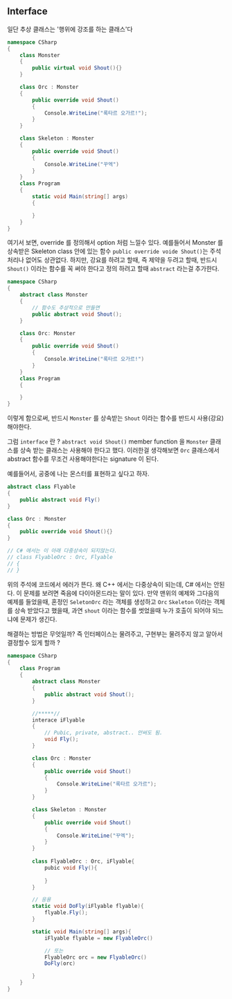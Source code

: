 ## Interface 

일단 추상 클래스는 '행위에 강조를 하는 클래스'다 
```c#
namespace CSharp
{
    class Monster
    {
        public virtual void Shout(){}
    }

    class Orc : Monster
    {
        public override void Shout()
        {
            Console.WriteLine("록타르 오가르!");
        }
    }

    class Skeleton : Monster
    {
        public override void Shout()
        {
            Console.WriteLine("꾸엑")
        }
    }
    class Program 
    {
        static void Main(string[] args)
        {

        }
    }
}
```

여기서 보면, override 를 정의해서 option 처럼 느낄수 있다. 예를들어서 Monster 를 상속받은 Skeleton class 안에 있는 함수 `public override voide Shout()`는 주석 처리나 없어도 상관없다. 하지만, 강요를 하려고 할때, 즉 제약을 두려고 할때, 반드시 `Shout()` 이라는 함수를 꼭 써야 한다고 정의 하려고 할때 `abstract` 라는걸 추가한다. 

```c#
namespace CSharp
{
    abstract class Monster
    {
        // 함수도 추상적으로 만들면 
        public abstract void Shout();
    }

    class Orc: Monster
    {
        public override void Shout()
        {
            Console.WriteLine("록타르 오가르!")
        }   
    }
    class Program
    {

    }
}
```

이렇게 함으로써, 반드시 `Monster` 를 상속받는 `Shout` 이라는 함수를 반드시 사용(강요) 해야한다. 

그럼 `interface` 란 ? `abstract void Shout()` member function 을 `Monster` 클래스를 상속 받는 클래스는 사용해야 한다고 했다. 이러한걸 생각해보면 `Orc` 클래스에서 abstract 함수를 무조건 사용해야한다는 signature 이 된다. 

예를들어서, 공중에 나는 몬스터를 표현하고 싶다고 하자. 

```c#
abstract class Flyable
{
    public abstract void Fly()
}

class Orc : Monster
{
    public override void Shout(){}
}

// C# 에서는 이 아래 다중상속이 되지않는다. 
// class FlyableOrc : Orc, Flyable
// {
// }

```

위의 주석에 코드에서 에러가 뜬다. 왜 C++ 에서는 다중상속이 되는데, C# 에서는 안된다. 이 문제를 보려면 죽음에 다이아몬드라는 말이 있다. 만약 맨위의 예제와 그다음의 예제를 들었을때, 혼정인 `SeletonOrc` 라는 객체를 생성하고 `Orc` `Skeleton` 이라는 객체를 상속 받았다고 했을때, 과연 `shout` 이라는 함수를 썻었을때 누가 호출이 되어야 되느냐에 문제가 생긴다. 

해결하는 방법은 무엇일까? 즉 인터페이스는 물려주고, 구현부는 물려주지 않고 알아서 결정할수 있게 할까 ?
```c#
namespace CSharp
{
    class Program
    {
        abstract class Monster 
        {
            public abstract void Shout();
        }

        //*****//
        interace iFlyable
        {
            // Pubic, private, abstract.. 안써도 됨.
            void Fly();
        }

        class Orc : Monster
        {
            public override void Shout()
            {
                Console.WriteLine("록타르 오가르");
            }
        }

        class Skeleton : Monster
        {
            public override void Shout()
            {
                Console.WriteLine("꾸엑");
            }
        }
        
        class FlyableOrc : Orc, iFlyable{
            pubic void Fly(){
                
            }
        }

        // 응용
        static void DoFly(iFlyable flyable){
            flyable.Fly();
        }

        static void Main(string[] args){
            iFlyable flyable = new FlyableOrc()

            // 또는
            FlyableOrc orc = new FlyableOrc()
            DoFly(orc)

        }
    }
}
```